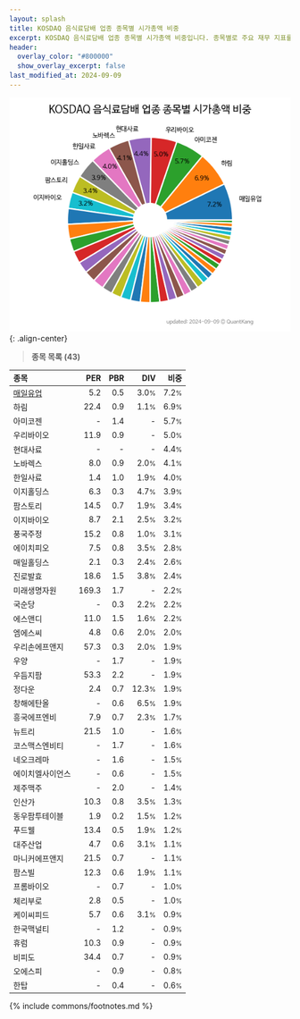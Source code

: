 ```yaml
---
layout: splash
title: KOSDAQ 음식료담배 업종 종목별 시가총액 비중
excerpt: KOSDAQ 음식료담배 업종 종목별 시가총액 비중입니다. 종목별로 주요 재무 지표를 함께 표시합니다.
header:
  overlay_color: "#800000"
  show_overlay_excerpt: false
last_modified_at: 2024-09-09
---
```



![KOSDAQ 음식료담배 업종 종목별 시가총액 비중](/stats/sector/images/kosdaq_업종_음식료담배_종목.png){: .align-center}


> **종목 목록 (43)**<a id="list"></a>

| **종목** | **PER** | **PBR** | **DIV** | **비중** |
| :------- | ------: | ------: | ------: | -------: |
| [매일유업](/267980/) | 5.2 | 0.5 | 3.0<small>%</small> | 7.2<small>%</small> |
| 하림 | 22.4 | 0.9 | 1.1<small>%</small> | 6.9<small>%</small> |
| 아미코젠 | - | 1.4 | - | 5.7<small>%</small> |
| 우리바이오 | 11.9 | 0.9 | - | 5.0<small>%</small> |
| 현대사료 | - | - | - | 4.4<small>%</small> |
| 노바렉스 | 8.0 | 0.9 | 2.0<small>%</small> | 4.1<small>%</small> |
| 한일사료 | 1.4 | 1.0 | 1.9<small>%</small> | 4.0<small>%</small> |
| 이지홀딩스 | 6.3 | 0.3 | 4.7<small>%</small> | 3.9<small>%</small> |
| 팜스토리 | 14.5 | 0.7 | 1.9<small>%</small> | 3.4<small>%</small> |
| 이지바이오 | 8.7 | 2.1 | 2.5<small>%</small> | 3.2<small>%</small> |
| 풍국주정 | 15.2 | 0.8 | 1.0<small>%</small> | 3.1<small>%</small> |
| 에이치피오 | 7.5 | 0.8 | 3.5<small>%</small> | 2.8<small>%</small> |
| 매일홀딩스 | 2.1 | 0.3 | 2.4<small>%</small> | 2.6<small>%</small> |
| 진로발효 | 18.6 | 1.5 | 3.8<small>%</small> | 2.4<small>%</small> |
| 미래생명자원 | 169.3 | 1.7 | - | 2.2<small>%</small> |
| 국순당 | - | 0.3 | 2.2<small>%</small> | 2.2<small>%</small> |
| 에스앤디 | 11.0 | 1.5 | 1.6<small>%</small> | 2.2<small>%</small> |
| 엠에스씨 | 4.8 | 0.6 | 2.0<small>%</small> | 2.0<small>%</small> |
| 우리손에프앤지 | 57.3 | 0.3 | 2.0<small>%</small> | 1.9<small>%</small> |
| 우양 | - | 1.7 | - | 1.9<small>%</small> |
| 우듬지팜 | 53.3 | 2.2 | - | 1.9<small>%</small> |
| 정다운 | 2.4 | 0.7 | 12.3<small>%</small> | 1.9<small>%</small> |
| 창해에탄올 | - | 0.6 | 6.5<small>%</small> | 1.9<small>%</small> |
| 흥국에프엔비 | 7.9 | 0.7 | 2.3<small>%</small> | 1.7<small>%</small> |
| 뉴트리 | 21.5 | 1.0 | - | 1.6<small>%</small> |
| 코스맥스엔비티 | - | 1.7 | - | 1.6<small>%</small> |
| 네오크레마 | - | 1.6 | - | 1.5<small>%</small> |
| 에이치엘사이언스 | - | 0.6 | - | 1.5<small>%</small> |
| 제주맥주 | - | 2.0 | - | 1.4<small>%</small> |
| 인산가 | 10.3 | 0.8 | 3.5<small>%</small> | 1.3<small>%</small> |
| 동우팜투테이블 | 1.9 | 0.2 | 1.5<small>%</small> | 1.2<small>%</small> |
| 푸드웰 | 13.4 | 0.5 | 1.9<small>%</small> | 1.2<small>%</small> |
| 대주산업 | 4.7 | 0.6 | 3.1<small>%</small> | 1.1<small>%</small> |
| 마니커에프앤지 | 21.5 | 0.7 | - | 1.1<small>%</small> |
| 팜스빌 | 12.3 | 0.6 | 1.9<small>%</small> | 1.1<small>%</small> |
| 프롬바이오 | - | 0.7 | - | 1.0<small>%</small> |
| 체리부로 | 2.8 | 0.5 | - | 1.0<small>%</small> |
| 케이씨피드 | 5.7 | 0.6 | 3.1<small>%</small> | 0.9<small>%</small> |
| 한국맥널티 | - | 1.2 | - | 0.9<small>%</small> |
| 휴럼 | 10.3 | 0.9 | - | 0.9<small>%</small> |
| 비피도 | 34.4 | 0.7 | - | 0.9<small>%</small> |
| 오에스피 | - | 0.9 | - | 0.8<small>%</small> |
| 한탑 | - | 0.4 | - | 0.6<small>%</small> |

{% include commons/footnotes.md %}